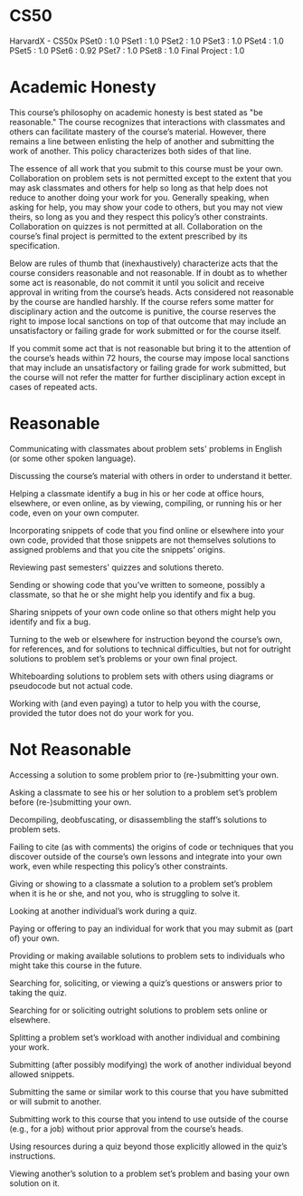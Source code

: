 # CS50
HarvardX - CS50x
PSet0 : 1.0
PSet1 : 1.0
PSet2 : 1.0
PSet3 : 1.0
PSet4 : 1.0
PSet5 : 1.0
PSet6 : 0.92
PSet7 : 1.0
PSet8 : 1.0
Final Project : 1.0

# Academic Honesty
This course’s philosophy on academic honesty is best stated as "be reasonable." The course recognizes that interactions with classmates and others can facilitate mastery of the course’s material. However, there remains a line between enlisting the help of another and submitting the work of another. This policy characterizes both sides of that line.

The essence of all work that you submit to this course must be your own. Collaboration on problem sets is not permitted except to the extent that you may ask classmates and others for help so long as that help does not reduce to another doing your work for you. Generally speaking, when asking for help, you may show your code to others, but you may not view theirs, so long as you and they respect this policy’s other constraints. Collaboration on quizzes is not permitted at all. Collaboration on the course’s final project is permitted to the extent prescribed by its specification.

Below are rules of thumb that (inexhaustively) characterize acts that the course considers reasonable and not reasonable. If in doubt as to whether some act is reasonable, do not commit it until you solicit and receive approval in writing from the course’s heads. Acts considered not reasonable by the course are handled harshly. If the course refers some matter for disciplinary action and the outcome is punitive, the course reserves the right to impose local sanctions on top of that outcome that may include an unsatisfactory or failing grade for work submitted or for the course itself.

If you commit some act that is not reasonable but bring it to the attention of the course’s heads within 72 hours, the course may impose local sanctions that may include an unsatisfactory or failing grade for work submitted, but the course will not refer the matter for further disciplinary action except in cases of repeated acts.

# Reasonable
Communicating with classmates about problem sets' problems in English (or some other spoken language).

Discussing the course’s material with others in order to understand it better.

Helping a classmate identify a bug in his or her code at office hours, elsewhere, or even online, as by viewing, compiling, or running his or her code, even on your own computer.

Incorporating snippets of code that you find online or elsewhere into your own code, provided that those snippets are not themselves solutions to assigned problems and that you cite the snippets' origins.

Reviewing past semesters' quizzes and solutions thereto.

Sending or showing code that you’ve written to someone, possibly a classmate, so that he or she might help you identify and fix a bug.

Sharing snippets of your own code online so that others might help you identify and fix a bug.

Turning to the web or elsewhere for instruction beyond the course’s own, for references, and for solutions to technical difficulties, but not for outright solutions to problem set’s problems or your own final project.

Whiteboarding solutions to problem sets with others using diagrams or pseudocode but not actual code.

Working with (and even paying) a tutor to help you with the course, provided the tutor does not do your work for you.

# Not Reasonable
Accessing a solution to some problem prior to (re-)submitting your own.

Asking a classmate to see his or her solution to a problem set’s problem before (re-)submitting your own.

Decompiling, deobfuscating, or disassembling the staff’s solutions to problem sets.

Failing to cite (as with comments) the origins of code or techniques that you discover outside of the course’s own lessons and integrate into your own work, even while respecting this policy’s other constraints.

Giving or showing to a classmate a solution to a problem set’s problem when it is he or she, and not you, who is struggling to solve it.

Looking at another individual’s work during a quiz.

Paying or offering to pay an individual for work that you may submit as (part of) your own.

Providing or making available solutions to problem sets to individuals who might take this course in the future.

Searching for, soliciting, or viewing a quiz’s questions or answers prior to taking the quiz.

Searching for or soliciting outright solutions to problem sets online or elsewhere.

Splitting a problem set’s workload with another individual and combining your work.

Submitting (after possibly modifying) the work of another individual beyond allowed snippets.

Submitting the same or similar work to this course that you have submitted or will submit to another.

Submitting work to this course that you intend to use outside of the course (e.g., for a job) without prior approval from the course’s heads.

Using resources during a quiz beyond those explicitly allowed in the quiz’s instructions.

Viewing another’s solution to a problem set’s problem and basing your own solution on it.

